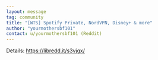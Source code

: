 ```yaml
---
layout: message
tag: community
title: "[WTS] Spotify Private, NordVPN, Disney+ & more"
author: "yourmothersbf101"	
contact: u/yourmothersbf101 (Reddit)
---
```


Details: https://libredd.it/s3vjgx/
